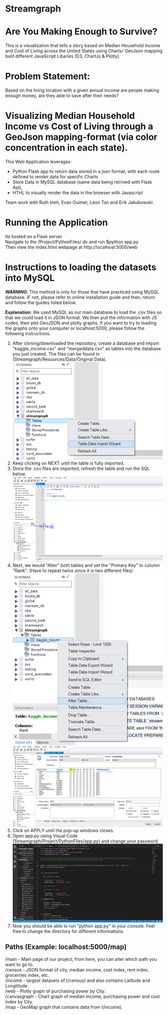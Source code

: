 # Streamgraph

# Are You Making Enough to Survive?
This is a visualization that tells a story based on Median Household Income and Cost of Living across the United States using Charts/ GeoJson mapping bulit different JavaScript Libaries (D3, ChartJs & Plotly). 

# Problem Statement:
Based on the living location with a given annual income are people making enough money, are they able to save after their needs? 

# Visualizing Median Household Income vs Cost of Living through a GeoJson mapping-format (via color concentration in each state).
This Web Application leverages:
- Python Flask app to return data stored in a json format, with each route defined to render data for specific Charts
- Store Data in MySQL database (same data being retrived with Flask Api), 
- HTHL to visually render the data in the browser with Javascript

Team work with Ruth Ineh, Evan Ouimet, Leon Tan and Erik Jakubowski.

# Running the Application  
Its hosted on a Flask server  
Navigate to the /Project/PythonFiles/ dir and run $python app.py  
Then view the index.html webpage at http://localhost:5000/web  

# Instructions to loading the datasets into MySQL
***WARNING***:
This method is only for those that have practiced using MySQL database. IF not, please refer to online installation guide and then, return and follow the guides listed below. 

**Explanation**:
We used MySQL as our main database to load the .csv files so that we could load it in JSON format. We then pull the information with JS codes, then plot GeoJSON and plotly graphs. If you want to try to loading the graphs onto your computer or localhost:5000, please follow the following instructions. 

1. After cloning/downloaded the repository, create a database and import "kaggle_income.csv" and "mergeddata.csv" as tables into the database you just created. The files can be found in (Streamgraph/Resources/Data/Original Data). 
![](Resources/Images/MySQL.PNG)
2. Keep clicking on NEXT until the table is fully imported.
3. Once the .csv files are imported, refresh the table and run the SQL below. 
![](Resources/Images/Import.PNG)
4. Next, we would "Alter" both tables and set the "Primary Key" to column "Rank". (Have to repeat twice since it is two different files)<br>
![](Resources/Images/AlterTable.PNG)
![](Resources/Images/PrimaryKey.PNG)
5. Click on APPLY until the pop-up windows closes. 
6. Open app.py using Visual Code (Streamgraph/Project/PythonFiles/app.py) and change your password. 
![](Resources/Images/Password.PNG)
7. Now you should be able to run "python app.py" in your console. Feel free to change the directory for different informations. 

## Paths (Example: localhost:5000/map)
/main - Main page of our project, from here, you can alter which path you want to go to. 
<br>
/census - JSON format of city, median income, cost index, rent index, grocerries index, etc. 
<br>
/income - largest datasets of (/census) and also contains Latitude and Longtitude. 
<br>
/web - Plotly graph of purchasing power by City.
<br>
/canvasgraph - Chart graph of median income, purchasing power and cost index by City.
<br>
/map - GeoMap graph that contains data from (/income).





